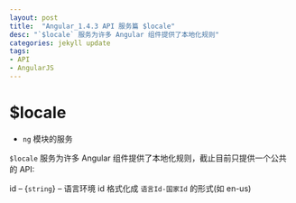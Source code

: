 ```yaml
---
layout: post
title:  "Angular_1.4.3 API 服务篇 $locale"
desc: "`$locale` 服务为许多 Angular 组件提供了本地化规则"
categories: jekyll update
tags:
- API
- AngularJS
---
```


# $locale

- `ng` 模块的服务

`$locale` 服务为许多 Angular 组件提供了本地化规则，截止目前只提供一个公共的 API:

id – {`string`} – 语言环境 id 格式化成 `语言Id-国家Id` 的形式(如 en-us)
